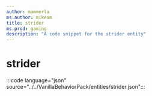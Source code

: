 ```yaml
---
author: mammerla
ms.author: mikeam
title: strider
ms.prod: gaming
description: "A code snippet for the strider entity"
---
```


# strider

:::code language="json" source="../../VanillaBehaviorPack/entities/strider.json":::